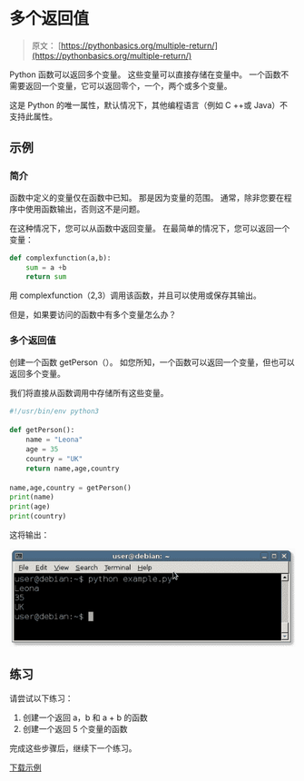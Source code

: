 # 多个返回值

> 原文： [https://pythonbasics.org/multiple-return/](https://pythonbasics.org/multiple-return/)

Python 函数可以返回多个变量。 这些变量可以直接存储在变量中。 一个函数不需要返回一个变量，它可以返回零个，一个，两个或多个变量。

这是 Python 的唯一属性，默认情况下，其他编程语言（例如 C ++或 Java）不支持此属性。



## 示例

### 简介

函数中定义的变量仅在函数中已知。 那是因为变量的范围。 通常，除非您要在程序中使用函数输出，否则这不是问题。

在这种情况下，您可以从函数中返回变量。 在最简单的情况下，您可以返回一个变量：

```py
def complexfunction(a,b):
    sum = a +b
    return sum

```

用 complexfunction（2,3）调用该函数，并且可以使用或保存其输出。

但是，如果要访问的函数中有多个变量怎么办？

### 多个返回值

创建一个函数 getPerson（）。 如您所知，一个函数可以返回一个变量，但也可以返回多个变量。

我们将直接从函数调用中存储所有这些变量。

```py
#!/usr/bin/env python3

def getPerson():
    name = "Leona"
    age = 35
    country = "UK"
    return name,age,country

name,age,country = getPerson()
print(name)
print(age)
print(country)

```

这将输出：

![multiple return](img/7018394c192b6f4bb6a7c00a84966a8d.jpg)

## 练习

请尝试以下练习：

1.  创建一个返回 a，b 和 a + b 的函数
2.  创建一个返回 5 个变量的函数

完成这些步骤后，继续下一个练习。

[下载示例](https://gum.co/HhgpI)